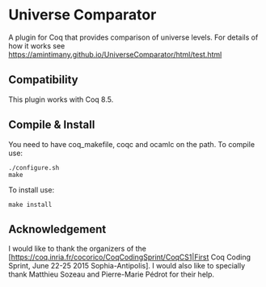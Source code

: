 # Universe Comparator

A plugin for Coq that provides comparison of universe levels. For details of how it works see https://amintimany.github.io/UniverseComparator/html/test.html

## Compatibility
This plugin works with Coq 8.5.

## Compile & Install
You need to have coq_makefile, coqc and ocamlc on the path. To compile use:

``./configure.sh``<br/>
``make``<br/>

To install use:<br/>

``make install``

## Acknowledgement
I would like to thank the organizers of the [https://coq.inria.fr/cocorico/CoqCodingSprint/CoqCS1|First Coq Coding Sprint, June 22-25 2015 Sophia-Antipolis]. I would also like to specially thank Matthieu Sozeau and Pierre-Marie Pédrot for their help.
